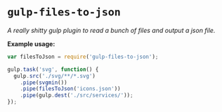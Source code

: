 # `gulp-files-to-json`

*A really shitty gulp plugin to read a bunch of files and output a json file.*

**Example usage:**

```js
var filesToJson = require('gulp-files-to-json');

gulp.task('svg', function() {
  gulp.src('./svg/**/*.svg')
    .pipe(svgmin())
    .pipe(filesToJson('icons.json'))
    .pipe(gulp.dest('./src/services/'));
});
```